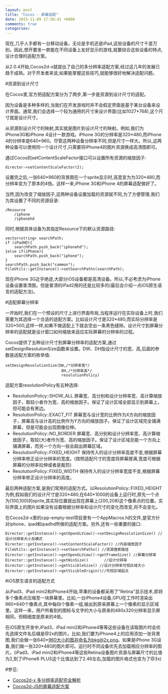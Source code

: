 ```yaml
---
layout: post
title: "Cocos - 屏幕适配"
date: 2015-11-09 17:50:41 +0800
comments: true
categories: 
---
```


现在,几乎人手都有一台移动设备。无论是手机还是iPad,这些设备的尺寸千差万别。因此,想开要发一款能在不同设备上友好显示的游戏,就要综合这些设备的特点,设计合理的适配方案。

从2.0.4开始,Cocos2d-x就提出了自己的多分辨率适配方案,经过这几年的发展已趋于成熟。对于开发者来说,如果能掌握这些技巧,就能够很好地解决适配问题。

#资源到设计尺寸

在Cocos里,官方把适配方案分为了两步,第一步是资源到设计尺寸的适配。

因为设备是多种多样的,当我们在开发游戏时并不会假定界面是基于某台设备来设计界面。通常,我们会选择一个较为通用的尺寸来设计界面(比如1027*768),这个尺寸就是设计尺寸。

从资源到设计尺寸的映射,其实就是图片到设计尺寸的映射。例如,我们为iPhone3G和iPhone 4设计一款游戏。iPhone 3G的分辨率是320*480,而iPhone 4的分辨率是640\*960。尽管这两种设备分辨率不同,但是尺寸一样大。所以,这两种设备可以使用同一个设计尺寸,只需要将iPhone4的图片资源换成高清图即可。

通过Cocos的setContentScaleFactor接口可以设置所有资源的缩放因子:

	director->setContentScaleFactor(2);
	
设置完之后,一张640\*960的背景图在一个sprite显示时,高宽变为为320*480,而分辨率变为了原本的4倍。这样一来,iPhone 3G和iPhone 4的屏幕适配做好了。

当然,因为改变了缩放因子,这两种设备设置加载的资源就不同,为了方便管理,我们为其设置了不同的资源目录:
	
	/Resource
		/iphone
		/iphonehd
		
同时,根据具体设备为其指定Resource下的默认资源路径:
	
	vector<string> searchPath;
	if (iPadHD){	
		searchPath.push_back("iphonehd");
	}else if(iPhone){
		searchPath.push_back("iphone");
	}
	searchPath.push_back("common");
	FileUtils::getInstance()->setSearchPaths(searchPath);
	
	

现在iPhone 3G近乎绝迹,大部分iOS设备都是高清设备。所以,不必考虑为iPhone设备设置普清图。但是普清的iPad2用的还是比较多的(最后会介绍一点iOS原生语言的适配方法)。

#适配屏幕分辨率

一开始时,我们在一个预设的尺寸上进行界面布局,当程序运行在实际设备上时,我们需要为其选择一个合适的适配方案。比如设计尺寸是320*480,而实际分辨率是320\*500,这样一样,如果不做适配上下就会空出一条黑色缝隙。设计尺寸到屏幕分辨率的适配就是设计窗口如何缩放来适应实际屏幕的分辨率的过程。

Cocos提供了五种设计尺寸到屏幕分辨率的适配方案,通过setDesignResolutionSize函数来设置。DW、DH指设计尺寸的宽、高,后面的参数是适配方案的枚举值:
	
	
	setDesignResolutionSize(DW,/*分辨率宽*/
							 DH,/*分辨率高*/
							 resolutionPolicy) 
							 
适配方案resolutionPolicy有五种选择:					 
							 
- ResolutionPolicy::SHOW_ALL 屏幕宽、高分别和设计分辨率宽、高计算缩放因子，取较小者作为宽、高的缩放因子。保证了设计区域全部显示到屏幕上，但可能会有黑边。
- ResolutionPolicy::EXACT_FIT 屏幕宽与设计宽的比例作为X方向的缩放因子，屏幕高与设计高的比例作为Y方向的缩放因子。保证了设计区域完全铺满屏幕，但是可能会出现图像拉伸。
- ResolutionPolicy::NO_BORDER 屏幕宽、高分别和设计分辨率宽、高计算缩放因子，取较(大)者作为宽、高的缩放因子。保证了设计区域总能一个方向上铺满屏幕，而另一个方向一般会超出屏幕区域。
- ResolutionPolicy::FIXED_HEIGHT 保持传入的设计分辨率高度不变,根据屏幕分辨率修正设计分辨率的宽度。(按照适配尺寸的宽度将屏幕撑满,宽度可根据屏幕的分辨率拉伸或者是裁剪)
- ResolutionPolicy::FIXED_WIDTH 保持传入的设计分辨率宽度不变,根据屏幕分辨率修正设计分辨率的高度。

最后两种适配方案,是我们常用的适配方式。以ResolutionPolicy::FIXED_HEIGHT为例,假如我们的设计尺寸是320*480,在640\*1000的设备上运行时,原先一个点为(100,100)的sprite,其实际位置就出现在屏幕上(200,208)这个像素点的位置。实际界面上的图片如果没有设置根据分辨率和设计尺寸的变化而改变,将不会变化。

在Cocos2d-x里的cpp-empty-test项目里有一个AppMacros.h的文件,是官方针对iphone、ipad和ipadhd所做的适配方案。另外,还有一些重要的接口:
	
	Director::getInstance()->getOpenGLView()->setDesignResolutionSize() //设计分辨率大小及模式 
	Director::getInstance()->setContentScaleFactor() //内容缩放因子 
	FileUtils::getInstance()->setSearchPaths() //资源搜索路径 
	Director::getInstance()->getOpenGLView()->getFrameSize() //屏幕分辨率 
	Director::getInstance()->getWinSize() 	    //设计分辨率 
	Director::getInstance()->getVisibleSize() //设计分辨率可视区域大小 
	Director::getInstance()->getVisibleOrigin()//可视区域起点

#iOS原生语言的适配方式

从iPad3、iPad mini2和iPhone4开始,苹果的设备都采用了"Retina"显示技术,即将多个像素点压缩至一块屏幕里。比如,一台iPhone4设备,GPU在工作时渲染出960*640个像素点,其中每四个像素一组,输出到原来屏幕上一个像素的显示区域里。这样一来，用户所看到的图标与文字的大小与原来的480x320分辨率显示屏相同，但精细度是原来的4倍。

在iOS原生开发中,iPad3、iPad mini2和iPhone4等等这些设备在读取图片时会优先选择文件名后缀是@2x的图片。比如,我们要为iPhone4上的应用添加一张背景图,我们会做一张640*960大小的图并命名为bkg@2x.png。如果是iPhone 3G设备,我们做一张320\*480的图片即可。运行时不同设备优先去加载相应分辨率的图片。(iPad3、iPad mini2和iPhone4等这些Retina设备图片资源与屏幕尺寸的比值为2,到了iPhone6 PLUS这个比值达到了2.46左右,加载的图片格式也变为了@3x)


#参见:

- [Cocos2d-x 多分辨率适配完全解析](http://www.cocos.com/doc/article/index?type=cocos2d-x&url=/doc/cocos-docs-master/manual/framework/native/v3/multi-resolution/zh.md)
- [Cocos2d-JS的屏幕适配方案](http://www.cocos.com/doc/article/index?type=cocos2d-x&url=/doc/cocos-docs-master/manual/framework/cocos2d-js/4-essential-concepts/4-4-resolution-policies/zh.md+)



